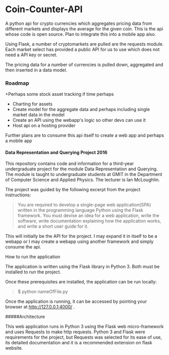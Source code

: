 # Coin-Counter-API
A python api for crypto currencies which aggregates pricing data from different markets and displays the average for the given coin. This is the api whose code is open source. Plan to integrate this into a mobile app also.

Using Flask, a number of cryptomarkets are pulled are the requests module. Each market select has provided a public API for us to use which does not need a API key or secret.

The pricing data for a number of currencies is pulled down, aggregated and then inserted in a data model. 

### Roadmap

+Perhaps some stock asset tracking if time perhaps  
+ Charting for assets  
+ Create model for the aggregate data and perhaps including single market data in the model
+ Create an API using the webapp's logic so other devs can use it
+ Host api on a hosting provider

Further plans are to consume this api itself to create a web app and perhaps a mobile app 

#### Data Representation and Querying Project 2016

This repository contains code and information for a third-year undergraduate project for the module Data Representation and Querying. The module is taught to undergraduate students at GMIT in the Department of Computer Science and Applied Physics. The lecturer is Ian McLoughlin.

The project was guided by the following excerpt from the project instructions:

> You are required to develop a single-page web application(SPA) written in the programming language Python using the Flask framework. You must devise an idea for a web application, write the software, write documentation explaining how the application works, and write a short user guide for it.

This will initially be the API for the project. I may expand it in itself to be a webapp or I may create a webapp using another framework and simply consume the api.




How to run the application

The application is written using the Flask library in Python 3. Both must be installed to run the project.

Once these prerequisites are installed, the application can be run locally:

> $ python nameOfFile.py

Once the application is running, it can be accessed by pointing your browser at http://127.0.0.1:4000/ .

#####Architecture

This web application runs in Python 3 using the Flask web micro-framework and uses Requests to make http requests. Python 3 and Flask were requirements for the project, but Requests was selected for its ease of use, its detailed documentation and it is a recommended extension on flask website.
